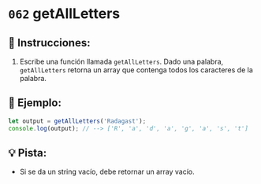 # `062` getAllLetters

## 📝 Instrucciones:

1. Escribe una función llamada `getAllLetters`. Dado una palabra, `getAllLetters` retorna un array que contenga todos los caracteres de la palabra. 

## 📎 Ejemplo:

```Javascript
let output = getAllLetters('Radagast');
console.log(output); // --> ['R', 'a', 'd', 'a', 'g', 'a', 's', 't']
```

## 💡 Pista:

+ Si se da un string vacío, debe retornar un array vacío.
